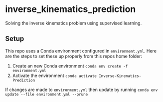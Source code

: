 # inverse_kinematics_prediction
Solving the inverse kinematics problem using supervised learning.

## Setup
This repo uses a Conda environment configured in `environment.yml`. Here are the steps to set these up properly from this repos home folder:
1. Create an new Conda environment `conda env create -f environment.yml`
2. Activate the environment `conda activate Inverse-Kinematics-Prediction`

If changes are made to `environment.yml` then update by running `conda env update --file environment.yml --prune`
